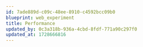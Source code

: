 ```yaml
---
id: 7ade889d-c09c-48ee-8910-c4592bcc09b0
blueprint: web_experiment
title: Performance
updated_by: 0c3a318b-936a-4cbd-8fdf-771a90c297f0
updated_at: 1728666816
---
```

